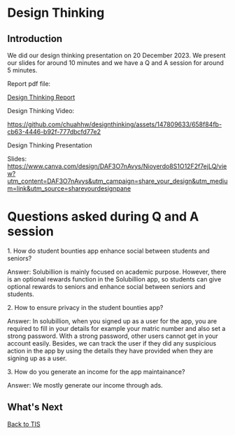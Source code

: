 # Design Thinking 
<h2>Introduction</h2>
<p>We did our design thinking presentation on 20 December 2023. We present our slides for around 10 minutes and we have a Q and A session for around 5 minutes.</p>

Report pdf file: 
<p>
  <a href="https://github.com/chuahhw/TIS/files/14034809/Section.5.Group.4.5.pdf">Design Thinking Report</a></p>
</p>

Design Thinking Video: 

https://github.com/chuahhw/designthinking/assets/147809633/658f84fb-cb63-4446-b92f-777dbcfd77e2

Design Thinking Presentation
<p>Slides:
<a href= https://www.canva.com/design/DAF3O7nAvys/Nioyerdo8S1O12F2f7ejLQ/view?utm_content=DAF3O7nAvys&utm_campaign=share_your_design&utm_medium=link&utm_source=shareyourdesignpanel">https://www.canva.com/design/DAF3O7nAvys/Nioyerdo8S1O12F2f7ejLQ/view?utm_content=DAF3O7nAvys&utm_campaign=share_your_design&utm_medium=link&utm_source=shareyourdesignpane</a></p>

<h1>Questions asked during Q and A session</h1>
<p>1. How do student bounties app enhance social between students and seniors?</p>
<p>Answer: Solubillion is mainly focused on academic purpose. However, there is an optional rewards function in the Solubillion app, so students can give optional rewards to seniors and enhance social between seniors and students.</p>
<p>2. How to ensure privacy in the student bounties app?</p>
<p>Answer: In solubillion, when you signed up as a user for the app, you are required to fill in your details for example your matric number and also set a strong password. With a strong password, other users cannot get in your account easily. Besides, we can track the user if they did any suspicious action in the app by using the details they have provided when they are signing up as a user. </p>
<p>3. How do you generate an income for the app maintainance?</p>
<p>Answer: We mostly generate our income through ads. </p>


<h2>What's Next</h2>

<a href="https://github.com/chuahhw/tis">Back to TIS</a>














